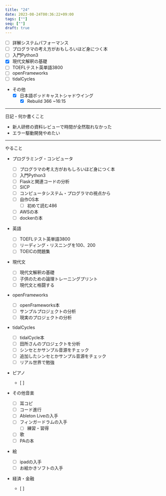 ```yaml
---
title: "24"
date: 2023-08-24T00:36:22+09:00
tags: [""]
seq: [""]
draft: true
---
```


- [ ] 詳解システムパフォーマンス
- [ ] プログラマの考え方がおもしろいほど身につく本
- [ ] 入門Python3
- [x] 現代文解釈の基礎
- [ ] TOEFLテスト英単語3800
- [ ] openFrameworks
- [ ] tidalCycles

- その他
  - [x] 日本語ポッドキャストシャドウイング
    - [x] Rebuild 366 ~16:15

---------------------------------------------
日記・何か書くこと

- 新人研修の資料レビューで時間が全然取れなかった
- エラー駆動開発やめたい









----------------------------------------------
やること

- プログラミング・コンピュータ
  - [ ] プログラマの考え方がおもしろいほど身につく本
  - [ ] 入門Python3
  - [ ] Flaskと関連コードの分析
  - [ ] SICP
  - [ ] コンピュータシステム・プログラマの視点から
  - [ ] 自作OS本
    - [ ] 初めて読む486
  - [ ] AWSの本
  - [ ] dockerの本

- 英語
  - [ ] TOEFLテスト英単語3800
  - [ ] リーディング・リスニングを100、200
  - [ ] TOEICの問題集

- 現代文
  - [ ] 現代文解釈の基礎
  - [ ] 子供のための論理トレーニングプリント
  - [ ] 現代文と格闘する

- openFrameworks
  - [ ] openFrameworks本
  - [ ] サンプルプロジェクトの分析
  - [ ] 現実のプロジェクトの分析
  
- tidalCycles
  - [ ] tidalCycle本
  - [ ] 田所さんのプロジェクトを分析
  - [ ] シンセとかサンプル音源をチェック
  - [ ] 追加したシンセとかサンプル音源をチェック
  - [ ] リアル世界で勉強

- ピアノ
  - [ ]

- その他音楽
  - [ ] 耳コピ
  - [ ] コード進行
  - [ ] Ableton Liveの入手
  - [ ] フィンガードラムの入手
    - [ ] 練習・習得
  - [ ] 歌
  - [ ] PAの本

- 絵
  - [ ] ipadの入手
  - [ ] お絵かきソフトの入手
  
- 経済・金融
  - [ ] 